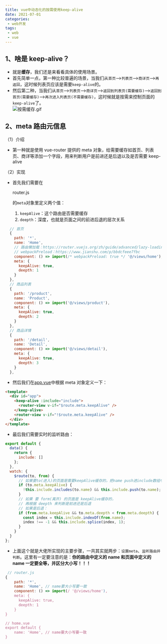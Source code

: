 ```yaml
---
title: vue中动态化的按需使用keep-alive
date: 2021-07-01
categories:
 - web开发
tags:
 - web
 - vue
---
```


## 1、啥是 keep-alive？

- 就是**缓存**，我们还是来看看具体的使用场景。
- 首先简单一点，第一种比较普遍的场景，当我们从`首页`–>`列表页`–>`商详页`–>`再返回`，这时候列表页应该是需要`keep-alive`的。
- 然后第二种，当我们从`首页`–>`列表页`–>`商详页`–>`返回到列表页(需要缓存)`–>`返回到首页(需要缓存)`–>`再次进入列表页(不需要缓存)`，这时候就是按需来控制页面的`keep-alive`了。    
![按需缓存.gif](http://img3.sycdn.imooc.com/5e87eb5000016a6e03400598.jpg)

## 2、meta 路由元信息

（1）介绍

- 第一种就是使用 vue-router 提供的 meta 对象，给需要缓存如首页、列表页、商详等添加一个字段，用来判断用户是前进还是后退以及是否需要 keep-alive

（2）实现

- 首先我们需要在

  router.js

  的`meta`对象里定义两个值：

  1. `keepAlive`：这个路由是否需要缓存
  2. `deepth`：深度，也就是页面之间的前进后退的层次关系

```js
  // 首页
  {
    path: '*',
    name: 'Home',
    // 路由懒加载：https://router.vuejs.org/zh/guide/advanced/lazy-loading.html
    // webpackPreload：https://www.jianshu.com/p/bbdcfeee7fbc
    component: () => import(/* webpackPreload: true */ '@/views/home'),
    meta: {
      keepAlive: true,
      deepth: 1
    }
  },
  // 商品列表
  {
    path: '/product',
    name: 'Product',
    component: () => import('@/views/product'),
    meta: {
      keepAlive: true,
      deepth: 2
    }
  },
  // 商品详情
  {
    path: '/detail',
    name: 'Detail',
    component: () => import('@/views/detail'),
    meta: {
      keepAlive: true,
      deepth: 3
    }
  },
```

- 然后我们在[app.vue](https://github.com/Ewall1106/mall/blob/master/src/App.vue)中根据 meta 对象定义一下：

```html
<template>
  <div id="app">
    <keep-alive :include="include">
      <router-view v-if="$route.meta.keepAlive" />
    </keep-alive>
    <router-view v-if="!$route.meta.keepAlive" />
  </div>
</template>
```

- 最后我们需要实时的监听路由：

```js
export default {
  data() {
    return {
      include: []
    };
  },
  watch: {
    $route(to, from) {
      // 如果要to(进入)的页面是需要keepAlive缓存的，把name push进include数组中
      if (to.meta.keepAlive) {
        !this.include.includes(to.name) && this.include.push(to.name);
      }
      // 如果 要 form(离开) 的页面是 keepAlive缓存的，
      // 再根据 deepth 来判断是前进还是后退
      // 如果是后退：
      if (from.meta.keepAlive && to.meta.deepth < from.meta.deepth) {
        const index = this.include.indexOf(from.name);
        index !== -1 && this.include.splice(index, 1);
      }
    }
  }
};
```

- 上面这个就是大佬所实现的主要步骤，一共其实就两步：`设置meta`、`监听路由并判断`。这里有一定要注意的是：**你的路由中定义的 name 和页面中定义的 name 一定要全等，并区分大小写！！！**

```js
 // router.js
{
    path: '*',
    name: 'Home', // name要大小写要一致
    component: () => import(/ '@/views/home'),
    meta: {
      keepAlive: true,
      deepth: 1
    }
}

// home.vue
export default {
    name: 'Home', // name要大小写要一致
}
```